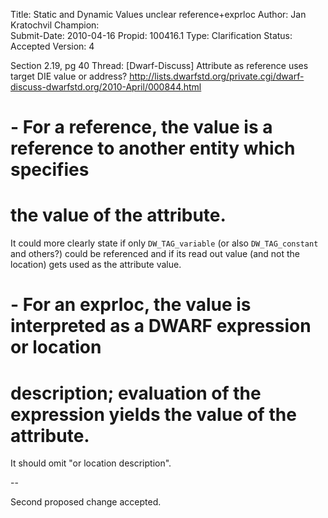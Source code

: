 Title:       Static and Dynamic Values unclear reference+exprloc
Author:      Jan Kratochvil
Champion:    
Submit-Date: 2010-04-16
Propid:      100416.1
Type:        Clarification
Status:      Accepted
Version:     4

Section 2.19, pg 40
Thread:
[Dwarf-Discuss] Attribute as reference uses target DIE value or address?
http://lists.dwarfstd.org/private.cgi/dwarf-discuss-dwarfstd.org/2010-April/000844.html

# - For a reference, the value is a reference to another entity which specifies
# the value of the attribute.

It could more clearly state if only `DW_TAG_variable` (or also `DW_TAG_constant` and 
others?) could be referenced and if its read out value (and not the location) gets 
used as the attribute value.

# - For an exprloc, the value is interpreted as a DWARF expression or location
# description; evaluation of the expression yields the value of the attribute.

It should omit "or location description".

--

Second proposed change accepted.
